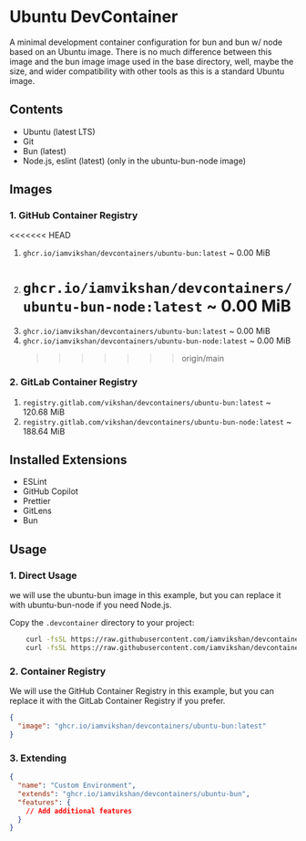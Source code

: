 # Ubuntu DevContainer

A minimal development container configuration for bun and bun w/ node based on an Ubuntu image.
There is no much difference between this image and the bun image image used in the base directory,
well, maybe the size, and wider compatibility with other tools as this is a standard Ubuntu image.

## Contents

- Ubuntu (latest LTS)
- Git
- Bun (latest)
- Node.js, eslint (latest) (only in the ubuntu-bun-node image)

## Images

### 1. GitHub Container Registry

<<<<<<< HEAD

1. `ghcr.io/iamvikshan/devcontainers/ubuntu-bun:latest` ~ 0.00 MiB
2. # `ghcr.io/iamvikshan/devcontainers/ubuntu-bun-node:latest` ~ 0.00 MiB
3. `ghcr.io/iamvikshan/devcontainers/ubuntu-bun:latest` ~ 0.00 MiB
4. `ghcr.io/iamvikshan/devcontainers/ubuntu-bun-node:latest` ~ 0.00 MiB
   > > > > > > > origin/main

### 2. GitLab Container Registry

1. `registry.gitlab.com/vikshan/devcontainers/ubuntu-bun:latest` ~ 120.68 MiB
2. `registry.gitlab.com/vikshan/devcontainers/ubuntu-bun-node:latest` ~ 188.64 MiB

## Installed Extensions

- ESLint
- GitHub Copilot
- Prettier
- GitLens
- Bun

## Usage

### 1. Direct Usage

we will use the ubuntu-bun image in this example, but you can replace it with ubuntu-bun-node if you
need Node.js.

Copy the `.devcontainer` directory to your project:

```bash
    curl -fsSL https://raw.githubusercontent.com/iamvikshan/devcontainers/main/base/ubuntu/bun/.devcontainer/devcontainer.json -o .devcontainer/devcontainer.json
    curl -fsSL https://raw.githubusercontent.com/iamvikshan/devcontainers/main/base/ubuntu/bun/.devcontainer/Dockerfile -o .devcontainer/Dockerfile
```

### 2. Container Registry

We will use the GitHub Container Registry in this example, but you can replace it with the GitLab
Container Registry if you prefer.

```json
{
  "image": "ghcr.io/iamvikshan/devcontainers/ubuntu-bun:latest"
}
```

### 3. Extending

```json
{
  "name": "Custom Environment",
  "extends": "ghcr.io/iamvikshan/devcontainers/ubuntu-bun",
  "features": {
    // Add additional features
  }
}
```
